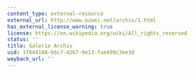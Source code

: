 ```yaml
---
content_type: external-resource
external_url: http://www.ozwei.net/archiv/1.html
has_external_license_warning: true
license: https://en.wikipedia.org/wiki/All_rights_reserved
status: ''
title: Galerie Archiv
uid: 1f644188-b6c7-4267-9e13-fae499c3ee3d
wayback_url: ''
---
```


